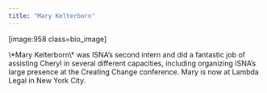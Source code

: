 ```yaml
---
title: "Mary Kelterborn"
---
```


<p>[image:958 class=bio_image]  </p>

<p>\*Mary Kelterborn\* was <span class="caps">ISNA</span>’s second intern and did a fantastic job of assisting Cheryl in several different capacities, including organizing <span class="caps">ISNA</span>&#8217;s large presence at the Creating Change conference. Mary is now at Lambda Legal in New York City.</p>